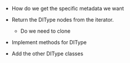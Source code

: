 + How do we get the specific metadata  we want

+ Return the DIType  nodes from the iterator. 
   + Do we need to clone

+ Implement methods for DIType

+ Add the other DIType classes

